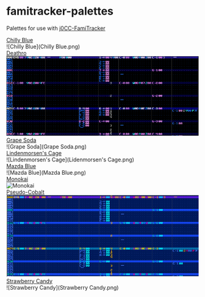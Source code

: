 # famitracker-palettes
Palettes for use with <a href="https://github.com/jimbo1qaz/j0CC-FamiTracker/releases" target="_blank">j0CC-FamiTracker</a><br />

[Chilly Blue](https://github.com/psgcabal/lsdpals/raw/master/lsdpal/Chilly%20Blue.txt)<br />![Chilly Blue](Chilly Blue.png)<br />
[Deathro](https://github.com/psgcabal/lsdpals/raw/master/lsdpal/Deathro.txt)<br />![Deathro](Deathro.png)<br />
[Grape Soda](https://github.com/psgcabal/lsdpals/raw/master/lsdpal/Grape%20Soda.txt)<br />![Grape Soda](Grape Soda.png)<br />
[Lindenmorsen's Cage](https://github.com/psgcabal/lsdpals/raw/master/lsdpal/Lindenmorsen's%20Cage.txt)<br />![Lindenmorsen's Cage](Lidenmorsen's Cage.png)<br />
[Mazda Blue](https://github.com/psgcabal/lsdpals/raw/master/lsdpal/Mazda%20Blue.txt)<br />![Mazda Blue](Mazda Blue.png)<br />
[Monokai](https://github.com/psgcabal/lsdpals/raw/master/lsdpal/Monokai.txt)<br />![Monokai](Monokaipng)<br />
[Pseudo-Cobalt](https://github.com/psgcabal/lsdpals/raw/master/lsdpal/Pseudo-Cobalt.txt)<br />![Pseudo-Cobalt](Pseudo-Cobalt.png)<br />
[Strawberry Candy](https://github.com/psgcabal/lsdpals/raw/master/lsdpal/Strawberry%20Candy.txt)<br />![Strawberry Candy](Strawberry Candy.png)<br />
